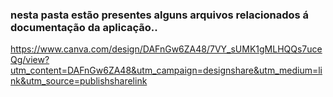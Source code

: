 ### nesta pasta estão presentes alguns arquivos relacionados á documentação da aplicação..

https://www.canva.com/design/DAFnGw6ZA48/7VY_sUMK1gMLHQQs7uceQg/view?utm_content=DAFnGw6ZA48&utm_campaign=designshare&utm_medium=link&utm_source=publishsharelink
